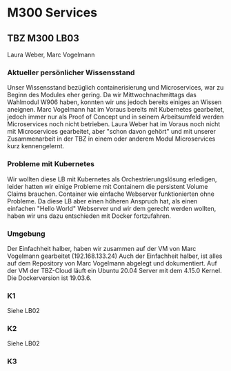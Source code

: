 # M300 Services
## TBZ M300 LB03
Laura Weber, Marc Vogelmann

### Aktueller persönlicher Wissensstand
Unser Wissensstand bezüglich containerisierung und Microservices, war zu Beginn des Modules eher gering. Da wir Mittwochnachmittags das Wahlmodul W906 haben, konnten wir uns jedoch bereits einiges an Wissen aneignen. Marc Vogelmann hat im Voraus bereits mit Kubernetes gearbeitet, jedoch immer nur als Proof of Concept und in seinem Arbeitsumfeld werden Microservices noch nicht betrieben.
Laura Weber hat im Voraus noch nicht mit Microservices gearbeitet, aber "schon davon gehört" und mit unserer Zusammenarbeit in der TBZ in einem oder anderem Modul Microservices kurz kennengelernt.

### Probleme mit Kubernetes
Wir wollten diese LB mit Kubernetes als Orchestrierungslösung erledigen, leider hatten wir einige Probleme mit Containern die persistent Volume Claims brauchen. Container wie einfache Webserver funktionierten ohne Probleme. Da diese LB aber einen höheren Anspruch hat, als einen einfachen "Hello World" Webserver und wir dem gerecht werden wollten, haben wir uns dazu entschieden mit Docker fortzufahren.

### Umgebung
Der Einfachheit halber, haben wir zusammen auf der VM von Marc Vogelmann gearbeitet (192.168.133.24) Auch der Einfachheit halber, ist alles auf dem Repository von Marc Vogelmann abgelegt und dokumentiert.
Auf der VM der TBZ-Cloud läuft ein Ubuntu 20.04 Server mit dem 4.15.0 Kernel.
Die Dockerversion ist 19.03.6.

### K1
Siehe LB02

### K2
Siehe LB02

### K3
